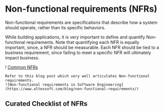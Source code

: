 # Non-functional requirements (NFRs)
Non-functional requirements are specifications that describe how a system should operate, rather than its specific behaviors.

While building applications, it is very important to define and quantify Non-functional requirements. Note that quantifying each NFR is equally important, since, a NFR should be measurable. Each NFR should be tied to a business requirement, since failing to meet a specific NFR will ultimately impact business.


! [Common NFRs](https://www.altexsoft.com/static/blog-post/2023/12/576a423e-5681-4792-be66-b03f86539214.webp)

```
Refer to this blog post which very well articulates Non-functional requirements. 
![Non-functional requirements in Software Engineering] (https://www.altexsoft.com/blog/non-functional-requirements/)
```

## Curated Checklist of NFRs
